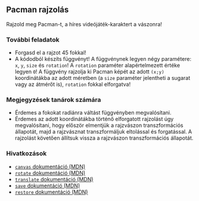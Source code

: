 ## Pacman rajzolás

Rajzold meg Pacman-t, a híres videójáték-karaktert a vászonra!

### További feladatok

- Forgasd el a rajzot 45 fokkal!
- A kódodból készíts függvényt! A függvénynek legyen négy paramétere: `x`, `y`, `size` és `rotation`! A `rotation` paraméter alapértelmezett értéke legyen `0`! A függvény rajzolja ki Pacman képét az adott `(x;y)` koordinátákba az adott méretben (a `size` paraméter jelentheti a sugarat vagy az átmérőt is), `rotation` fokkal elforgatva!

### Megjegyzések tanárok számára

- Érdemes a fokokat radiánra váltást függvényben megvalósítani.
- Érdemes az adott koordinátákba történő elforgatott rajzolást úgy megvalósítani, hogy először elmentjük a rajzvászon transzformációs állapotát, majd a rajzvásznat transzformáljuk eltolással és forgatással. A rajzolást követően állítsuk vissza a rajzvászon transzformációs állapotát.

### Hivatkozások

- [`canvas` dokumentáció (MDN)][1]
- [`rotate` dokumentáció (MDN)][2]
- [`translate` dokumentáció (MDN)][3]
- [`save` dokumentáció (MDN)][4]
- [`restore` dokumentáció (MDN)][5]

[1]: https://developer.mozilla.org/en-US/docs/Web/API/CanvasRenderingContext2D
[2]: https://developer.mozilla.org/en-US/docs/Web/API/CanvasRenderingContext2D/rotate
[3]: https://developer.mozilla.org/en-US/docs/Web/API/CanvasRenderingContext2D/translate
[4]: https://developer.mozilla.org/en-US/docs/Web/API/CanvasRenderingContext2D/save
[5]: https://developer.mozilla.org/en-US/docs/Web/API/CanvasRenderingContext2D/restore
